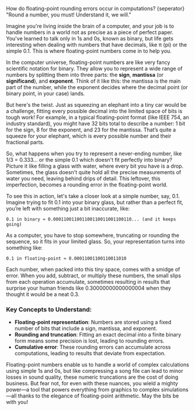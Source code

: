 How do floating-point rounding errors occur in computations?
{seperator}
"Round a number, you must! Understand it, we will."

Imagine you're living inside the brain of a computer, and your job is to handle numbers in a world not as precise as a piece of perfect paper. You've learned to talk only in 1s and 0s, known as binary, but life gets interesting when dealing with numbers that have decimals, like π (pi) or the simple 0.1. This is where floating-point numbers come in to help you.

In the computer universe, floating-point numbers are like very fancy scientific notation for binary. They allow you to represent a wide range of numbers by splitting them into three parts: the **sign**, **mantissa** (or **significand**), and **exponent**. Think of it like this: the mantissa is the main part of the number, while the exponent decides where the decimal point (or binary point, in your case) lands.

But here's the twist. Just as squeezing an elephant into a tiny car would be a challenge, fitting every possible decimal into the limited space of bits is tough work! For example, in a typical floating-point format (like IEEE 754, an industry standard), you might have 32 bits total to describe a number: 1 bit for the sign, 8 for the exponent, and 23 for the mantissa. That’s quite a squeeze for your elephant, which is every possible number and their fractional parts.

So, what happens when you try to represent a never-ending number, like 1/3 = 0.333... or the simple 0.1 which doesn't fit perfectly into binary? Picture it like filling a glass with water, where every bit you have is a drop. Sometimes, the glass doesn't quite hold all the precise measurements of water you need, leaving behind drips of detail. This leftover, this imperfection, becomes a rounding error in the floating-point world.

To see this in action, let's take a closer look at a simple number, say, 0.1. Imagine trying to fit 0.1 into your binary glass, but rather than a perfect fit, you’re left with something just a bit inaccurate, like:

```
0.1 in binary ≈ 0.000110011001100110011001100110... (and it keeps going)
```

As a computer, you have to stop somewhere, truncating or rounding the sequence, so it fits in your limited glass. So, your representation turns into something like:

```
0.1 in floating-point ≈ 0.00011001100110011010
```

Each number, when packed into this tiny space, comes with a smidge of error. When you add, subtract, or multiply these numbers, the small slips from each operation accumulate, sometimes resulting in results that surprise your human friends like 0.30000000000000004 when they thought it would be a neat 0.3.

### Key Concepts to Understand:
- **Floating-point representation**: Numbers are stored using a fixed number of bits that include a sign, mantissa, and exponent.
- **Rounding and truncation**: Fitting an exact decimal into a finite binary form means some precision is lost, leading to rounding errors.
- **Cumulative error**: These rounding errors can accumulate across computations, leading to results that deviate from expectation.

Floating-point numbers enable us to handle a world of complex calculations using simple 1s and 0s, but like compressing a song file can lead to minor losses in sound quality, these numeric truncations are the cost of doing business. But fear not, for even with these nuances, you wield a mighty power—a tool that powers everything from graphics to complex simulations—all thanks to the elegance of floating-point arithmetic. May the bits be with you!